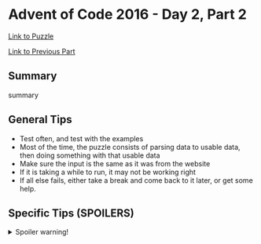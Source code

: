 # Advent of Code 2016 - Day 2, Part 2

[Link to Puzzle](https://adventofcode.com/2016/day/2#part2)

[Link to Previous Part](https://github.com/CodingAP/unofficial-aoc-syllabus/blob/main/years/2016/day2/part1.md)

## Summary
summary

## General Tips
- Test often, and test with the examples
- Most of the time, the puzzle consists of parsing data to usable data, then doing something with that usable data
- Make sure the input is the same as it was from the website
- If it is taking a while to run, it may not be working right
- If all else fails, either take a break and come back to it later, or get some help.

## Specific Tips (SPOILERS)
<details> <summary>Spoiler warning!</summary>

specific tips

</details>